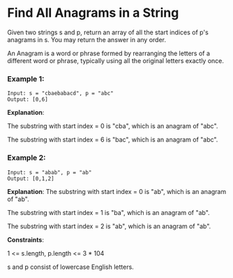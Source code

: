 # Find All Anagrams in a String

Given two strings s and p, return an array of all the start indices of p's anagrams in s. You may return the answer in any order.

An Anagram is a word or phrase formed by rearranging the letters of a different word or phrase, typically using all the original letters exactly once.

 

### Example 1:
```
Input: s = "cbaebabacd", p = "abc"
Output: [0,6]
```
**Explanation**:

The substring with start index = 0 is "cba", which is an anagram of "abc".

The substring with start index = 6 is "bac", which is an anagram of "abc".

### Example 2:
```
Input: s = "abab", p = "ab"
Output: [0,1,2]
```
**Explanation**:
The substring with start index = 0 is "ab", which is an anagram of "ab".

The substring with start index = 1 is "ba", which is an anagram of "ab".

The substring with start index = 2 is "ab", which is an anagram of "ab".
 

**Constraints**:

1 <= s.length, p.length <= 3 * 104

s and p consist of lowercase English letters.
